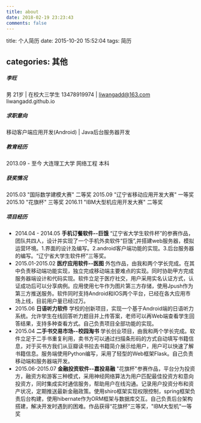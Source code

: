 ```yaml
---
title: about
date: 2018-02-19 23:23:43
comments: false
---
```


title: 个人简历
date: 2015-10-20 15:52:04
tags: 简历

## categories: 其他

##### 李旺

男 21岁 | 在校大三学生
13478919974 | liwangadd@163.com
liwangadd.github.io

##### 求职意向

移动客户端应用开发(Android) | Java后台服务器开发

##### 教育经历

2013.09 - 至今 大连理工大学 网络工程 本科

##### 获奖情况

2015.03 "国际数学建模大赛" 二等奖
2015.09 "辽宁省移动应用开发大赛" 一等奖
2015.10 "花旗杯" 三等奖
2016.11 "IBM大型机应用开发大赛" 二等奖

##### 项目经历

- 2014.04 - 2014.05 **手机订餐软件--巨饿**
  “辽宁省大学生软件杯”的参赛作品，团队共四人，设计并实现了一个手机外卖软件“巨饿”,并搭建web服务器，模拟运营环境。1.界面的设计及编写。2.android客户端功能的实现。3.后台服务器的编写。“辽宁省大学生软件杯”三等奖。
- 2015.01-2015.02 **医疗应用软件--医图**
  外包作品，由我和两个学长完成。在其中负责移动端功能实现，独立完成移动端主要难点的实现。同时协助甲方完成服务器端设计和代码实现。软件立足于医疗社交，用户采用实名认证方式，认证成功后可以分享病例。应用使用七牛作为图片第三方存储，使用Jpush作为第三方推送服务。软件同时支持Android和IOS两个平台，已经在各大应用市场上线，目前用户量已经过万。
- 2015.06 **日语听力软件**
  学校的创新项目，实现一个基于Android端的日语听力系统。允许学生在线回答听力题目并上传答案，老师可以再Web端查看学生回答结果，支持多种查看方式。自己负责项目全部功能的实现。
- 2015.04 **二手书交易市场--校园淘书**
  学长创业项目，由我和两个学长完成。软件立足于二手书重复利用，卖书方可以通过扫描条形码的方式自动填写书籍信息，对于买书方我们从豆瓣读书拉去书籍简介展示给用户，用户可以快速了解书籍信息。服务端使用Python编写，采用了轻型的Web框架Flask。自己负责移动端和服务器端开发。
- 2015.06-2015.07 **金融投资软件--嘉投易融**
  "花旗杯"参赛作品，平台分为投资方，融资方和游客三种模式，采用神经网络算法为用户匹配最佳投资方和意向投资方，同时集成实时通信服务，帮助用户在线沟通。记录用户投资分布和资产状况，定期推送最新金融政策。使用shiro框架实现权限控制，spring框架负责后台构建，使用hibernate作为ORM框架与数据库交互。自己负责后台架构搭建，解决开发时遇到的困难。作品获得“花旗杯”三等奖，"IBM大型机"一等奖